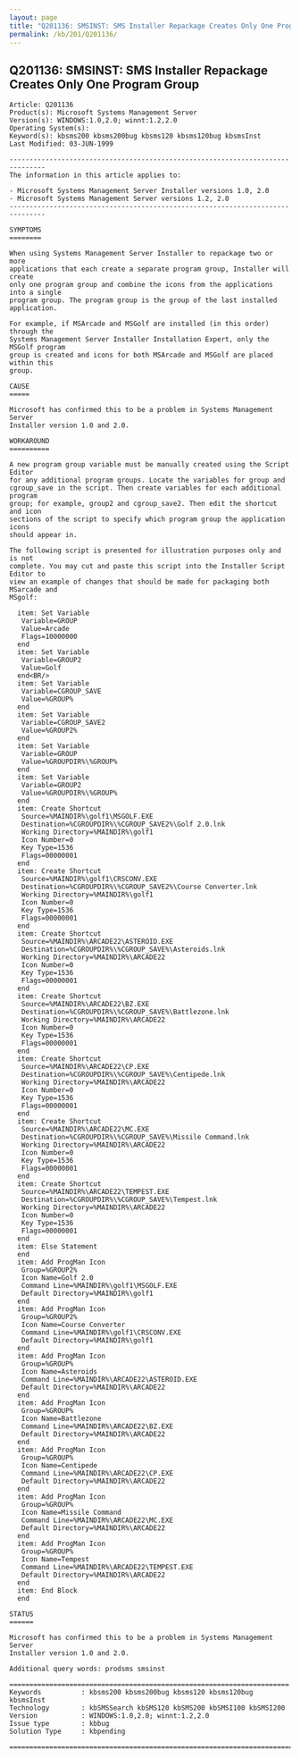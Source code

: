 ```yaml
---
layout: page
title: "Q201136: SMSINST: SMS Installer Repackage Creates Only One Program Group"
permalink: /kb/201/Q201136/
---
```


## Q201136: SMSINST: SMS Installer Repackage Creates Only One Program Group

	Article: Q201136
	Product(s): Microsoft Systems Management Server
	Version(s): WINDOWS:1.0,2.0; winnt:1.2,2.0
	Operating System(s): 
	Keyword(s): kbsms200 kbsms200bug kbsms120 kbsms120bug kbsmsInst
	Last Modified: 03-JUN-1999
	
	-------------------------------------------------------------------------------
	The information in this article applies to:
	
	- Microsoft Systems Management Server Installer versions 1.0, 2.0 
	- Microsoft Systems Management Server versions 1.2, 2.0 
	-------------------------------------------------------------------------------
	
	SYMPTOMS
	========
	
	When using Systems Management Server Installer to repackage two or more
	applications that each create a separate program group, Installer will create
	only one program group and combine the icons from the applications into a single
	program group. The program group is the group of the last installed
	application.
	
	For example, if MSArcade and MSGolf are installed (in this order) through the
	Systems Management Server Installer Installation Expert, only the MSGolf program
	group is created and icons for both MSArcade and MSGolf are placed within this
	group.
	
	CAUSE
	=====
	
	Microsoft has confirmed this to be a problem in Systems Management Server
	Installer version 1.0 and 2.0.
	
	WORKAROUND
	==========
	
	A new program group variable must be manually created using the Script Editor
	for any additional program groups. Locate the variables for group and
	cgroup_save in the script. Then create variables for each additional program
	group; for example, group2 and cgroup_save2. Then edit the shortcut and icon
	sections of the script to specify which program group the application icons
	should appear in.
	
	The following script is presented for illustration purposes only and is not
	complete. You may cut and paste this script into the Installer Script Editor to
	view an example of changes that should be made for packaging both MSarcade and
	MSgolf:
	
	  item: Set Variable
	   Variable=GROUP
	   Value=Arcade
	   Flags=10000000
	  end
	  item: Set Variable
	   Variable=GROUP2
	   Value=Golf
	  end<BR/>
	  item: Set Variable
	   Variable=CGROUP_SAVE
	   Value=%GROUP%
	  end
	  item: Set Variable
	   Variable=CGROUP_SAVE2
	   Value=%GROUP2%
	  end
	  item: Set Variable
	   Variable=GROUP
	   Value=%GROUPDIR%\%GROUP%
	  end
	  item: Set Variable
	   Variable=GROUP2
	   Value=%GROUPDIR%\%GROUP%
	  end
	  item: Create Shortcut
	   Source=%MAINDIR%\golf1\MSGOLF.EXE
	   Destination=%CGROUPDIR%\%CGROUP_SAVE2%\Golf 2.0.lnk
	   Working Directory=%MAINDIR%\golf1
	   Icon Number=0
	   Key Type=1536
	   Flags=00000001
	  end
	  item: Create Shortcut
	   Source=%MAINDIR%\golf1\CRSCONV.EXE
	   Destination=%CGROUPDIR%\%CGROUP_SAVE2%\Course Converter.lnk
	   Working Directory=%MAINDIR%\golf1
	   Icon Number=0
	   Key Type=1536
	   Flags=00000001
	  end
	  item: Create Shortcut
	   Source=%MAINDIR%\ARCADE22\ASTEROID.EXE
	   Destination=%CGROUPDIR%\%CGROUP_SAVE%\Asteroids.lnk
	   Working Directory=%MAINDIR%\ARCADE22
	   Icon Number=0
	   Key Type=1536
	   Flags=00000001
	  end
	  item: Create Shortcut
	   Source=%MAINDIR%\ARCADE22\BZ.EXE
	   Destination=%CGROUPDIR%\%CGROUP_SAVE%\Battlezone.lnk
	   Working Directory=%MAINDIR%\ARCADE22
	   Icon Number=0
	   Key Type=1536
	   Flags=00000001
	  end
	  item: Create Shortcut
	   Source=%MAINDIR%\ARCADE22\CP.EXE
	   Destination=%CGROUPDIR%\%CGROUP_SAVE%\Centipede.lnk
	   Working Directory=%MAINDIR%\ARCADE22
	   Icon Number=0
	   Key Type=1536
	   Flags=00000001
	  end
	  item: Create Shortcut
	   Source=%MAINDIR%\ARCADE22\MC.EXE
	   Destination=%CGROUPDIR%\%CGROUP_SAVE%\Missile Command.lnk
	   Working Directory=%MAINDIR%\ARCADE22
	   Icon Number=0
	   Key Type=1536
	   Flags=00000001
	  end
	  item: Create Shortcut
	   Source=%MAINDIR%\ARCADE22\TEMPEST.EXE
	   Destination=%CGROUPDIR%\%CGROUP_SAVE%\Tempest.lnk
	   Working Directory=%MAINDIR%\ARCADE22
	   Icon Number=0
	   Key Type=1536
	   Flags=00000001
	  end
	  item: Else Statement
	  end
	  item: Add ProgMan Icon
	   Group=%GROUP2%
	   Icon Name=Golf 2.0
	   Command Line=%MAINDIR%\golf1\MSGOLF.EXE
	   Default Directory=%MAINDIR%\golf1
	  end
	  item: Add ProgMan Icon
	   Group=%GROUP2%
	   Icon Name=Course Converter
	   Command Line=%MAINDIR%\golf1\CRSCONV.EXE
	   Default Directory=%MAINDIR%\golf1
	  end
	  item: Add ProgMan Icon
	   Group=%GROUP%
	   Icon Name=Asteroids
	   Command Line=%MAINDIR%\ARCADE22\ASTEROID.EXE
	   Default Directory=%MAINDIR%\ARCADE22
	  end
	  item: Add ProgMan Icon
	   Group=%GROUP%
	   Icon Name=Battlezone
	   Command Line=%MAINDIR%\ARCADE22\BZ.EXE
	   Default Directory=%MAINDIR%\ARCADE22
	  end
	  item: Add ProgMan Icon
	   Group=%GROUP%
	   Icon Name=Centipede
	   Command Line=%MAINDIR%\ARCADE22\CP.EXE
	   Default Directory=%MAINDIR%\ARCADE22
	  end
	  item: Add ProgMan Icon
	   Group=%GROUP%
	   Icon Name=Missile Command
	   Command Line=%MAINDIR%\ARCADE22\MC.EXE
	   Default Directory=%MAINDIR%\ARCADE22
	  end
	  item: Add ProgMan Icon
	   Group=%GROUP%
	   Icon Name=Tempest
	   Command Line=%MAINDIR%\ARCADE22\TEMPEST.EXE
	   Default Directory=%MAINDIR%\ARCADE22
	  end
	  item: End Block
	  end
	
	STATUS
	======
	
	Microsoft has confirmed this to be a problem in Systems Management Server
	Installer version 1.0 and 2.0.
	
	Additional query words: prodsms smsinst
	
	======================================================================
	Keywords          : kbsms200 kbsms200bug kbsms120 kbsms120bug kbsmsInst 
	Technology        : kbSMSSearch kbSMS120 kbSMS200 kbSMSI100 kbSMSI200
	Version           : WINDOWS:1.0,2.0; winnt:1.2,2.0
	Issue type        : kbbug
	Solution Type     : kbpending
	
	=============================================================================
	
